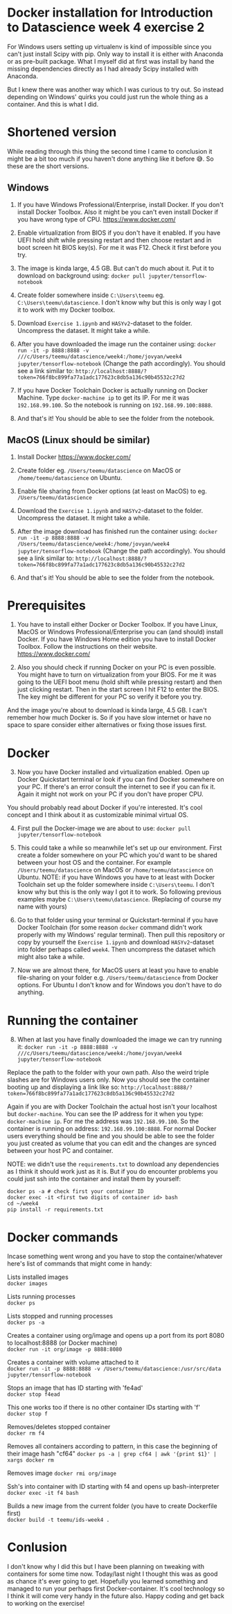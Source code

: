 # Docker installation for Introduction to Datascience week 4 exercise 2

For Windows users setting up virtualenv is kind of impossible since you can't just install Scipy with pip. Only way to install it is either with Anaconda or as pre-built package. What I myself did at first was install by hand the missing dependencies directly as I had already Scipy installed with Anaconda.

But I knew there was another way which I was curious to try out. So instead depending on Windows' quirks you could just run the whole thing as a container. And this is what I did.

# Shortened version

While reading through this thing the second time I came to conclusion it might be a bit too much if you haven't done anything like it before :sweat_smile:. So these are the short versions.

## Windows

1) If you have Windows Professional/Enterprise, install Docker. If you don't install Docker Toolbox. Also it might be you can't even install Docker if you have wrong type of CPU. https://www.docker.com/

2) Enable virtualization from BIOS if you don't have it enabled. If you have UEFI hold shift while pressing restart and then choose restart and in boot screen hit BIOS key(s). For me it was F12. Check it first before you try.

3) The image is kinda large, 4.5 GB. But can't do much about it. Put it to download on background using: `docker pull jupyter/tensorflow-notebook`

4) Create folder somewhere inside `C:\Users\teemu` eg. `C:\Users\teemu\datascience`. I don't know why but this is only way I got it to work with my Docker toolbox.

5) Download `Exercise 1.ipynb` and `HASYv2`-dataset to the folder. Uncompress the dataset. It might take a while.

6) After you have downloaded the image run the container using: `docker run -it -p 8888:8888 -v ///c/Users/teemu/datascience/week4:/home/jovyan/week4 jupyter/tensorflow-notebook` (Change the path accordingly). You should see a link similar to: `http://localhost:8888/?token=766f8bc899fa77a1adc177623c8db5a136c90b45532c27d2`

7) If you have Docker Toolchain Docker is actually running on Docker Machine. Type `docker-machine ip` to get its IP. For me it was `192.168.99.100`. So the notebook is running on `192.168.99.100:8888`.

8) And that's it! You should be able to see the folder from the notebook.

## MacOS (Linux should be similar)

1) Install Docker https://www.docker.com/

2) Create folder eg. `/Users/teemu/datascience` on MacOS or `/home/teemu/datascience` on Ubuntu.

3) Enable file sharing from Docker options (at least on MacOS) to eg. `/Users/teemu/datascience`

4) Download the `Exercise 1.ipynb` and `HASYv2`-dataset to the folder. Uncompress the dataset. It might take a while.

5) After the image download has finished run the container using: `docker run -it -p 8888:8888 -v /Users/teemu/datascience/week4:/home/jovyan/week4 jupyter/tensorflow-notebook` (Change the path accordingly). You should see a link similar to: `http://localhost:8888/?token=766f8bc899fa77a1adc177623c8db5a136c90b45532c27d2`

6) And that's it! You should be able to see the folder from the notebook.

# Prerequisites

1) You have to install either Docker or Docker Toolbox. If you have Linux, MacOS or Windows Professional/Enterprise you can (and should) install Docker. If you have Windows Home edition you have to install Docker Toolbox. Follow the instructions on their website. https://www.docker.com/

2) Also you should check if running Docker on your PC is even possible. You might have to turn on virtualization from your BIOS. For me it was going to the UEFI boot menu (hold shift while pressing restart) and then just clicking restart. Then in the start screen I hit F12 to enter the BIOS. The key might be different for your PC so verify it before you try.

And the image you're about to download is kinda large, 4.5 GB. I can't remember how much Docker is. So if you have slow internet or have no space to spare consider either alternatives or fixing those issues first.

# Docker

3) Now you have Docker installed and virtualization enabled. Open up Docker Quickstart terminal or look if you can find Docker somewhere on your PC. If there's an error consult the internet to see if you can fix it. Again it might not work on your PC if you don't have proper CPU.

You should probably read about Docker if you're interested. It's cool concept and I think about it as customizable minimal virtual OS.

4) First pull the Docker-image we are about to use: `docker pull jupyter/tensorflow-notebook`

5) This could take a while so meanwhile let's set up our environment. First create a folder somewhere on your PC which you'd want to be shared between your host OS and the container. For example `/Users/teemu/datascience` on MacOS or `/home/teemu/datascience` on Ubuntu. NOTE: if you have Windows you have to at least with Docker Toolchain set up the folder somewhere inside `C:\Users\teemu`. I don't know why but this is the only way I got it to work. So following previous examples maybe `C:\Users\teemu\datascience`. (Replacing of course my name with yours)

6) Go to that folder using your terminal or Quickstart-terminal if you have Docker Toolchain (for some reason `docker` command didn't work properly with my Windows' regular terminal). Then pull this repository or copy by yourself the `Exercise 1.ipynb` and download `HASYv2`-dataset into folder perhaps called `week4`. Then uncompress the dataset which might also take a while.

7) Now we are almost there, for MacOS users at least you have to enable file-sharing on your folder e.g. `/Users/teemu/datascience` from Docker options. For Ubuntu I don't know and for Windows you don't have to do anything.

# Running the container

8) When at last you have finally downloaded the image we can try running it: `docker run -it -p 8888:8888 -v ///c/Users/teemu/datascience/week4:/home/jovyan/week4 jupyter/tensorflow-notebook`

Replace the path to the folder with your own path. Also the weird triple slashes are for Windows users only. Now you should see the container booting up and displaying a link like so: `http://localhost:8888/?token=766f8bc899fa77a1adc177623c8db5a136c90b45532c27d2`

Again if you are with Docker Toolchain the actual host isn't your localhost but `docker-machine`. You can see the IP address for it when you type: `docker-machine ip`. For me the address was `192.168.99.100`. So the container is running on address: `192.168.99.100:8888`. For normal Docker users everything should be fine and you should be able to see the folder you just created as volume that you can edit and the changes are synced between your host PC and container.

NOTE: we didn't use the `requirements.txt` to download any dependencies as I think it should work just as it is. But if you do encounter problems you could just ssh into the container and install them by yourself:
```
docker ps -a # check first your container ID
docker exec -it <first two digits of container id> bash
cd ~/week4
pip install -r requirements.txt
```
# Docker commands

Incase something went wrong and you have to stop the container/whatever here's list of commands that might come in handy:

Lists installed images  
`docker images`

Lists running processes  
`docker ps`

Lists stopped and running processes  
`docker ps -a`

Creates a container using org/image and opens up a port from its port 8080 to localhost:8888 (or Docker machine)  
`docker run -it org/image -p 8888:8080`

Creates a container with volume attached to it  
`docker run -it -p 8888:8888 -v /Users/teemu/datascience:/usr/src/data jupyter/tensorflow-notebook`

Stops an image that has ID starting with 'fe4ad'  
`docker stop f4ead`

This one works too if there is no other container IDs starting with 'f'  
`docker stop f`

Removes/deletes stopped container  
`docker rm f4`

Removes all containers according to pattern, in this case the beginning of their image hash "cf64"
`docker ps -a | grep cf64 | awk '{print $1}' | xargs docker rm`

Removes image
`docker rmi org/image`

Ssh's into container with ID starting with f4 and opens up bash-interpreter  
`docker exec -it f4 bash`

Builds a new image from the current folder (you have to create Dockerfile first)  
`docker build -t teemu/ids-week4 .`

# Conlusion

I don't know why I did this but I have been planning on tweaking with containers for some time now. Today/last night I thought this was as good as chance it's ever going to get. Hopefully you learned something and managed to run your perhaps first Docker-container. It's cool technology so I think it will come very handy in the future also. Happy coding and get back to working on the exercise!
